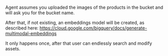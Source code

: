 Agent assumes you uploaded the images of the products in the bucket and will ask you for the bucket name.

After that, if not existing, an embeddings model will be created, as described here: https://cloud.google.com/bigquery/docs/generate-multimodal-embeddings

It only happens once, after that user can endlessly search and modify assets.
